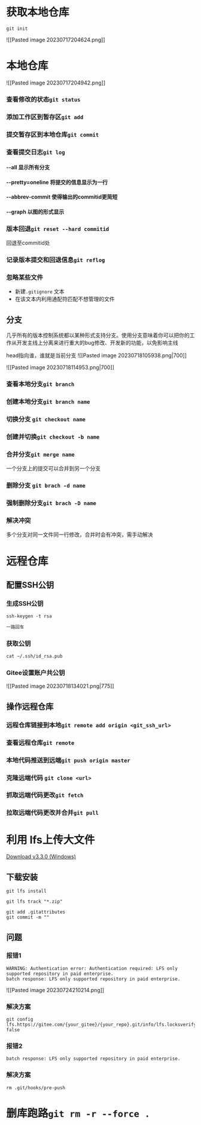 # 获取本地仓库

`git init`

![[Pasted image 20230717204624.png]]

# 本地仓库

![[Pasted image 20230717204942.png]]

### 查看修改的状态`git status`
### 添加工作区到暂存区`git add`
### 提交暂存区到本地仓库`git commit`
### 查看提交日志`git log`
#### --all 显示所有分支
#### --pretty=oneline 将提交的信息显示为一行
#### --abbrev-commit 使得输出的commitid更简短
#### --graph 以图的形式显示

### 版本回退`git reset --hard commitid`

回退至commitid处

### 记录版本提交和回退信息`git reflog`

### 忽略某些文件

- 新建`.gitignore` 文本
- 在该文本内利用通配符匹配不想管理的文件


## 分支

几乎所有的版本控制系统都以某种形式支持分支。使用分支意味着你可以把你的工作从开发主线上分离来进行重大的bug修改、开发新的功能，以免影响主线

head指向谁，谁就是当前分支
![[Pasted image 20230718105938.png|700]]


![[Pasted image 20230718114953.png|700]]

### 查看本地分支`git branch`
### 创建本地分支`git branch name`
### 切换分支 `git checkout name`
### 创建并切换`git checkout -b name`
### 合并分支`git merge name`

一个分支上的提交可以合并到另一个分支

### 删除分支 `git brach -d name`
### 强制删除分支`git brach -D name`

### 解决冲突

多个分支对同一文件同一行修改，合并时会有冲突，需手动解决

# 远程仓库

## 配置SSH公钥

### 生成SSH公钥

```txt
ssh-keygen -t rsa

一路回车
```

###  获取公钥

```txt
cat ~/.ssh/id_rsa.pub
```

### Gitee设置账户共公钥
![[Pasted image 20230718134021.png|775]]

## 操作远程仓库

### 远程仓库链接到本地`git remote add origin <git_ssh_url>`

### 查看远程仓库`git remote`
### 本地代码推送到远端`git push origin master`
### 克隆远端代码 `git clone <url>`
### 抓取远端代码更改`git fetch`
### 拉取远端代码更改并合并`git pull`

# 利用 lfs上传大文件

[ Download v3.3.0 (Windows)](https://git-lfs.com/#Popover19-toggle:~:text=%20Download%20v3.3.0%20%28Windows%29)

## 下载安装

```git
git lfs install

git lfs track "*.zip"

```
```
git add .gitattributes
git commit -m ""
```
## 问题

### 报错1

```
WARNING: Authentication error: Authentication required: LFS only supported repository in paid enterprise.
batch response: LFS only supported repository in paid enterprise.
```
![[Pasted image 20230724210214.png]]
### 解决方案
```
git config lfs.https://gitee.com/{your_gitee}/{your_repo}.git/info/lfs.locksverify false

```
### 报错2

```
batch response: LFS only supported repository in paid enterprise.
```


### 解决方案
```
rm .git/hooks/pre-push
```

# 删库跑路`git rm -r --force .`
